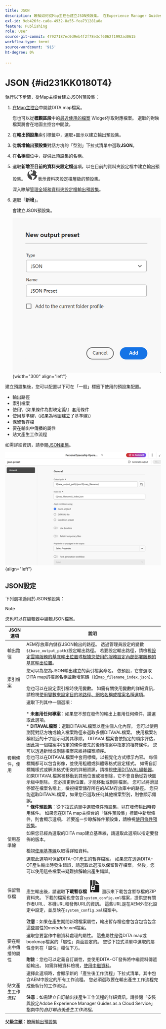 ```yaml
---
title: JSON
description: 瞭解如何從Map主控台建立JSON預設集。 在Experience Manager Guides中設定JSON輸出預設集。
exl-id: 9eb426fc-ca0a-4932-8a55-fea731281a0a
feature: Publishing
role: User
source-git-commit: 47927187ec0d9eb4f2f78e3cf6062f1992ad0615
workflow-type: tm+mt
source-wordcount: '915'
ht-degree: 0%

---
```


# JSON {#id231KK0180T4}

執行以下步驟，從Map主控台建立JSON預設集：

1. [在Map主控台](./open-files-map-console.md)中開啟DITA map檔案。

   您也可以從&#x200B;**概觀區段**&#x200B;中的[最近使用的檔案](./intro-home-page.md#overview) Widget存取對應檔案。 選取的對映檔案將會在地圖主控台中開啟。
1. 在&#x200B;**輸出預設集**&#x200B;索引標籤中，選取+圖示以建立輸出預設集。
1. 從&#x200B;**新增輸出預設集**&#x200B;對話方塊的「型別」下拉式清單中選取&#x200B;**JSON**。
1. 在&#x200B;**名稱**&#x200B;欄位中，提供此預設集的名稱。
1. 選取&#x200B;**新增至目前的資料夾設定檔**&#x200B;選項，以在目前的資料夾設定檔中建立輸出預設集。 ![資料夾設定檔圖示](images/global-preset-icon.svg)表示資料夾設定檔層級的預設集。

   深入瞭解[管理全域和資料夾設定檔輸出預設集](./web-editor-manage-output-presets.md)。

1. 選取「**新增**」。

   會建立JSON預設集。

   ![](images/json-preset-dialog-new.png){width="300" align="left"}

建立預設集後，您可以配置以下可在「一般」標籤下使用的預設集配置。

- 輸出路徑
- 索引檔案
- 使用\（如果條件為對映定義\）套用條件
- 使用基準線\（如果為地圖建立了基準線\）
- 保留暫存檔
- 要在輸出中傳播的屬性
- 貼文產生工作流程

如需詳細資訊，請參閱[JSON組態](#json-configuration)。

![](images/json-preset-config-new.png){align="left"}

## JSON設定

下列選項適用於JSON預設集：

>[!NOTE]
>
> 您也可以在編輯器中編輯JSON檔案。

| JSON選項 | 說明 |
| --- | --- |
| 輸出路徑 | AEM存放庫內儲存JSON輸出的路徑。 透過管理員設定的變數`${base_output_path}`設定輸出路徑。 若要設定輸出路徑，請檢視[設定雲端服務的基底輸出位置](../native-pdf/configure-base-location-cs.md)或[根據您使用的服務設定內部部署服務的基底輸出位置](../native-pdf/configure-base-output-location.md)。 |
| 索引檔案 | 您可以為您為JSON輸出建立的索引檔案命名。 依預設，它會選取DITA map的檔案名稱並新增尾碼（如`map_filename_index.json`）。<br><br>您也可以在設定索引檔時使用變數。 如需有關使用變數的詳細資訊，請檢視[使用變數來設定目的地路徑、網站名稱或檔案名稱選項](generate-output-use-variables.md#id18BUG70K05Z)。 |
| 套用條件，使用 | 選取下列其中一個選項： <br><br>* **未套用任何專案**：如果您不想在發佈的輸出上套用任何條件，請選取此選項。<br>* **DITAVAL檔案**：選取DITAVAL檔案以產生個人化內容。 您可以使用瀏覽對話方塊或輸入檔案路徑來選取多個DITAVAL檔案。 使用檔案名稱附近的十字圖示可將其移除。 DITAVAL檔案會依指定的順序評估，因此第一個檔案中指定的條件優先於後續檔案中指定的相符條件。 您可以透過新增或刪除檔案來維持檔案順序。<br>您也可以在DITAVAL檔案中套用標幟，以視覺化方式標示內容。 每個標幟都可以包含影像，並使用粗體或斜體等格式設定樣式。 如需自訂標幟樣式或解決格式衝突的詳細資訊，請檢視[使用DITAVAL編輯器](../user-guide/ditaval-editor.md)。 如果DITAVAL檔案被移動到其他位置或被刪除，它不會自動從對映圖示板中刪除。 您必須更新位置，才能移動或刪除檔案。 您可以將滑鼠停留在檔案名稱上，檢視檔案儲存所在的AEM存放庫中的路徑。 您只能選取DITAVAL檔案，如果您已選取任何其他檔案型別，則會顯示錯誤。<br>* **條件預設集**：從下拉式清單中選取條件預設集，以在發佈輸出時套用條件。 如果您在DITA map主控台的「條件預設集」標籤中新增條件，則會顯示選項。 若要進一步瞭解條件預設集，請檢視[使用條件預設集](generate-output-use-condition-presets.md#id1825FL004PN)。 |
| 使用基準線 | 如果您已經為選取的DITA map建立基準線，請選取此選項以指定要發佈的版本。<br><br>檢視[使用基準線](generate-output-use-baseline-for-publishing.md#id1825FI0J0PF)以取得詳細資料。 |
| 保留暫存檔 | 選取此選項可保留DITA-OT產生的暫存檔案。 如果您在透過DITA-OT產生輸出時發生錯誤，請選取此選項以保留暫存檔案。 然後，您可以使用這些檔案來疑難排解輸出產生錯誤。<br> <br>產生輸出後，請選取&#x200B;**下載暫存檔** ![下載暫存檔圖示](images/download-temp-files-icon.svg)圖示來下載包含暫存檔的ZIP資料夾。 下載的檔案也會包含`system_config.xml`檔案，提供您有關作者URL、本機URL和發佈URL的資訊。 這些URL是在AEM外部化設定中設定，並反映在`system_config.xml`檔案中。<br><br> **注意**：如果在產生期間新增檔案屬性，輸出暫存檔也會包含包含包含這些屬性的&#x200B;*metadata.xml*&#x200B;檔案。 |
| 要在輸出中傳播的屬性 | 選取您要當作中繼資料處理的屬性。 這些屬性是從DITA map或bookmap檔案的「屬性」頁面設定的。 您從下拉式清單中選取的屬性會列在「屬性」欄位下方。<br><br>**附註**：您也可以定義自訂屬性，並使用DITA-OT發佈將中繼資料傳遞給輸出。 如需詳細資料檢視，[使用中繼資料](metadata-dita.md#id21BJ00QD0XA)。 |
| 貼文產生工作流程 | 選擇此選項時，會顯示新的「產生後工作流程」下拉式清單，其中包含AEM中設定的所有工作流程。 您必須選取要在輸出產生工作流程完成後執行的工作流程。<br><br>**注意**：如需建立自訂輸出後產生工作流程的詳細資訊，請參閱「安裝與設定Adobe Experience Manager Guides as a Cloud Service」指南中的&#x200B;_自訂輸出後產生工作流程_。 |

**父級主題：**[&#x200B;瞭解輸出預設集](generate-output-understand-presets.md)
